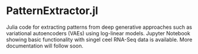 # PatternExtractor.jl

Julia code for extracting patterns from deep generative approaches such as variational autoencoders (VAEs) using log-linear models. 
Jupyter Notebook showing basic functionality with singel ceel RNA-Seq data is available.
More documentation will follow soon.

